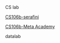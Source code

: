 
CS lab

[CS106b-serafini](https://web.stanford.edu/class/archive/cs/cs106b/cs106b.1172/assn/serafini.html)

[CS106b-Meta Academy](http://web.stanford.edu/class/archive/cs/cs106b/cs106b.1172//assn/metaAcademy.html)

datalab